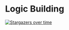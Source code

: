 # Logic Building


[![Stargazers over time](https://starchart.cc/tanaypratap/build.svg)](https://starchart.cc/tanaypratap/build)
      
